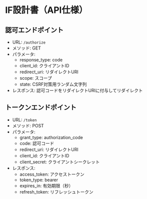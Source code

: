 # IF設計書（API仕様）

## 認可エンドポイント
- URL: `/authorize`
- メソッド: GET
- パラメータ:
  - response_type: code
  - client_id: クライアントID
  - redirect_uri: リダイレクトURI
  - scope: スコープ
  - state: CSRF対策用ランダム文字列
- レスポンス: 認可コードをリダイレクトURIに付与してリダイレクト

## トークンエンドポイント
- URL: `/token`
- メソッド: POST
- パラメータ:
  - grant_type: authorization_code
  - code: 認可コード
  - redirect_uri: リダイレクトURI
  - client_id: クライアントID
  - client_secret: クライアントシークレット
- レスポンス:
  - access_token: アクセストークン
  - token_type: bearer
  - expires_in: 有効期限（秒）
  - refresh_token: リフレッシュトークン

